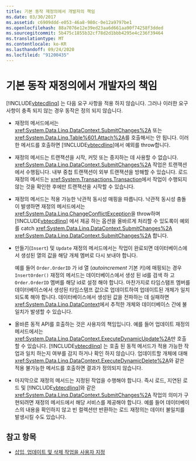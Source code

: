 ```yaml
---
title: 기본 동작 재정의에서 개발자의 책임
ms.date: 03/30/2017
ms.assetid: c6909ddd-e053-46a8-980c-0e12a9797be1
ms.openlocfilehash: 88a7076e12e39ed23aa6d661aa90f74258f3dded
ms.sourcegitcommit: 5b475c1855b32cf78d2d1bbb4295e4c236f39464
ms.translationtype: MT
ms.contentlocale: ko-KR
ms.lasthandoff: 09/24/2020
ms.locfileid: "91200435"
---
```

# <a name="responsibilities-of-the-developer-in-overriding-default-behavior"></a>기본 동작 재정의에서 개발자의 책임

[!INCLUDE[vbtecdlinq](../../../../../../includes/vbtecdlinq-md.md)] 는 다음 요구 사항을 적용 하지 않습니다. 그러나 이러한 요구 사항이 충족 되지 않는 경우 동작은 정의 되지 않습니다.  
  
- 재정의 메서드에서는 <xref:System.Data.Linq.DataContext.SubmitChanges%2A> 또는 <xref:System.Data.Linq.Table%601.Attach%2A>를 호출해서는 안 됩니다. 이러한 메서드를 호출하면 [!INCLUDE[vbtecdlinq](../../../../../../includes/vbtecdlinq-md.md)]에서 예외를 throw합니다.  
  
- 재정의 메서드는 트랜잭션을 시작, 커밋 또는 중지하는 데 사용할 수 없습니다. <xref:System.Data.Linq.DataContext.SubmitChanges%2A> 작업은 트랜잭션에서 수행됩니다. 내부 중첩 트랜잭션이 외부 트랜잭션을 방해할 수 있습니다. 로드 재정의 메서드는 <xref:System.Transactions.Transaction>에서 작업이 수행되지 않는 것을 확인한 후에만 트랜잭션을 시작할 수 있습니다.  
  
- 재정의 메서드는 적용 가능한 낙관적 동시성 매핑을 따릅니다. 낙관적 동시성 충돌이 발생하면 재정의 메서드에서는 <xref:System.Data.Linq.ChangeConflictException>을 throw하며 [!INCLUDE[vbtecdlinq](../../../../../../includes/vbtecdlinq-md.md)] 에서 제공 하는 옵션을 올바르게 처리할 수 있도록이 예외를 catch <xref:System.Data.Linq.DataContext.SubmitChanges%2A> <xref:System.Data.Linq.DataContext.SubmitChanges%2A> 합니다.  
  
- 만들기(`Insert`) 및 `Update` 재정의 메서드에서는 작업이 완료되면 데이터베이스에서 생성된 열의 값을 해당 개체 멤버로 다시 보내야 합니다.  
  
     예를 들어 `Order.OrderID` 가 id 열 (*autoincrement* 기본 키)에 매핑되는 경우 `InsertOrder()` 재정의 메서드는 데이터베이스에서 생성 된 id를 검색 하 고 `Order.OrderID` 멤버를 해당 id로 설정 해야 합니다. 마찬가지로 타임스탬프 멤버를 데이터베이스에서 생성된 타임스탬프 값으로 업데이트하여 업데이트된 개체가 일치되도록 해야 합니다. 데이터베이스에서 생성된 값을 전파하는 데 실패하면 <xref:System.Data.Linq.DataContext>에서 추적한 개체와 데이터베이스 간에 불일치가 발생할 수 있습니다.  
  
- 올바른 동적 API를 호출하는 것은 사용자의 책임입니다. 예를 들어 업데이트 재정의 메서드에서는 <xref:System.Data.Linq.DataContext.ExecuteDynamicUpdate%2A>만 호출할 수 있습니다. [!INCLUDE[vbtecdlinq](../../../../../../includes/vbtecdlinq-md.md)] 는 호출 된 동적 메서드가 적용 가능한 작업과 일치 하는지 여부를 감지 하거나 확인 하지 않습니다. 업데이트할 개체에 대해 <xref:System.Data.Linq.DataContext.ExecuteDynamicDelete%2A>와 같은 적용 불가능한 메서드를 호출하면 결과가 정의되지 않습니다.  
  
- 마지막으로 재정의 메서드는 지정된 작업을 수행해야 합니다. 즉시 로드, 지연된 로드 및 [!INCLUDE[vbtecdlinq](../../../../../../includes/vbtecdlinq-md.md)]와 같은 <xref:System.Data.Linq.DataContext.SubmitChanges%2A> 작업의 의미가 구현되려면 재정의 메서드에서 해당 서비스를 제공해야 합니다. 예를 들어 데이터베이스의 내용을 확인하지 않고 빈 컬렉션만 반환하는 로드 재정의는 데이터 불일치를 발생시킬 수도 있습니다.  
  
## <a name="see-also"></a>참고 항목

- [삽입, 업데이트 및 삭제 작업을 사용자 지정](customizing-insert-update-and-delete-operations.md)

